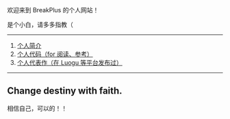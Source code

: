 欢迎来到 BreakPlus 的个人网站！

是个小白，请多多指教（

-------

1. [个人简介](https://coderbreakplus.github.io/website/introduction/)
2. [个人代码（for 阅读、参考）](https://coderbreakplus.github.io/website/mycode/)
3. [个人代表作（在 Luogu 等平台发布过）](https://coderbreakplus.github.io/website/blogs/)

--------
## Change destiny with faith.
相信自己，可以的！！
